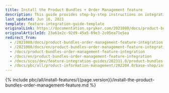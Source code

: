 ```yaml
---
title: Install the Product Bundles + Order Management feature
description: This guide provides step-by-step instructions on integrating Product Bundles + order management into your Spryker  project.
last_updated: Jun 16, 2021
template: feature-integration-guide-template
originalLink: https://documentation.spryker.com/2021080/docs/product-bundles-order-management-feature-integration
originalArticleId: 23a61e2c-92d9-45a5-89e3-2c05ea71e5ea
redirect_from:
  - /2021080/docs/product-bundles-order-management-feature-integration
  - /2021080/docs/en/product-bundles-order-management-feature-integration
  - /docs/product-bundles-order-management-feature-integration
  - /docs/en/product-bundles-order-management-feature-integration
  - /docs/scos/dev/feature-integration-guides/202311.0/product-bundles-order-management-feature-integration.html
  - /docs/pbc/all/product-information-management/202204.0/base-shop/install-and-upgrade/install-features/install-the-product-bundles-order-management-feature.html
---
```


{% include pbc/all/install-features/{{page.version}}/install-the-product-bundles-order-management-feature.md %} <!-- To edit, see /_includes/pbc/all/install-features/202311.0/install-the-product-bundles-order-management-feature.md -->
